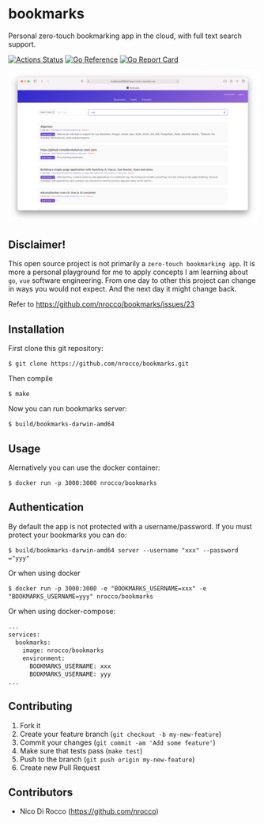bookmarks
=========

Personal zero-touch bookmarking app in the cloud, with full text search support.

[![Actions Status](https://github.com/nrocco/bookmarks/actions/workflows/ci.yml/badge.svg?branch=master)](https://github.com/nrocco/bookmarks/actions/workflows/ci.yml)
[![Go Reference](https://pkg.go.dev/badge/github.com/nrocco/bookmarks.svg)](https://pkg.go.dev/github.com/nrocco/bookmarks)
[![Go Report Card](https://goreportcard.com/badge/github.com/nrocco/bookmarks)](https://goreportcard.com/report/github.com/nrocco/bookmarks)

![Screenshot](screenshot.png)



Disclaimer!
-----------

This open source project is not primarily a `zero-touch bookmarking app`. It
is more a personal playground for me to apply concepts I am learning about
`go`, `vue` software engineering. From one day to other this project can
change in ways you would not expect. And the next day it might change back.

Refer to https://github.com/nrocco/bookmarks/issues/23



Installation
------------

First clone this git repository:

    $ git clone https://github.com/nrocco/bookmarks.git

Then compile

    $ make

Now you can run bookmarks server:

    $ build/bookmarks-darwin-amd64



Usage
-----

Alernatively you can use the docker container:

    $ docker run -p 3000:3000 nrocco/bookmarks



Authentication
--------------

By default the app is not protected with a username/password. If you must
protect your bookmarks you can do:

    $ build/bookmarks-darwin-amd64 server --username "xxx" --password ="yyy"


Or when using docker

    $ docker run -p 3000:3000 -e "BOOKMARKS_USERNAME=xxx" -e "BOOKMARKS_USERNAME=yyy" nrocco/bookmarks


Or when using docker-compose:

    ...
    services:
      bookmarks:
        image: nrocco/bookmarks
        environment:
          BOOKMARKS_USERNAME: xxx
          BOOKMARKS_USERNAME: yyy
    ...



Contributing
------------

1. Fork it
2. Create your feature branch (`git checkout -b my-new-feature`)
3. Commit your changes (`git commit -am 'Add some feature'`)
4. Make sure that tests pass (`make test`)
5. Push to the branch (`git push origin my-new-feature`)
6. Create new Pull Request



Contributors
------------

- Nico Di Rocco (https://github.com/nrocco)
